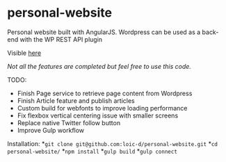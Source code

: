 # personal-website

Personal website built with AngularJS. Wordpress can be used as a back-end with the WP REST API plugin

Visible [here](http://www.loic-delaubier.com)

_Not all the features are completed but feel free to use this code._

TODO:
* Finish Page service to retrieve page content from Wordpress
* Finish Article feature and publish articles
* Custom build for webfonts to improve loading performance
* Fix flexbox vertical centering issue with smaller screens
* Replace native Twitter follow button
* Improve Gulp workflow

Installation:
*`git clone git@github.com:loic-d/personal-website.git`
*`cd personal-website/`
*`npm install`
*`gulp build`
*`gulp connect`



